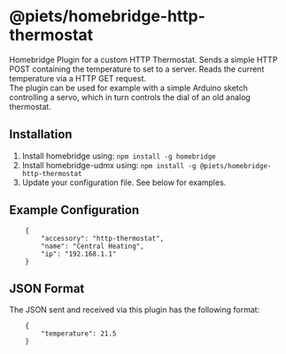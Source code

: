 # @piets/homebridge-http-thermostat

Homebridge Plugin for a custom HTTP Thermostat. Sends a simple HTTP POST containing the temperature to set to a server. Reads the current temperature via a HTTP GET request.  
The plugin can be used for example with a simple Arduino sketch controlling a servo, which in turn controls the dial of an old analog thermostat.

## Installation

1. Install homebridge using: `npm install -g homebridge`
2. Install homebridge-udmx using: `npm install -g @piets/homebridge-http-thermostat`
3. Update your configuration file. See below for examples.

## Example Configuration

```
    {
        "accessory": "http-thermostat",
        "name": "Central Heating",
        "ip": "192.168.1.1"
    }
```

## JSON Format

The JSON sent and received via this plugin has the following format:

```
    {
        "temperature": 21.5
    }
```
